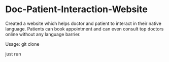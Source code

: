 # Doc-Patient-Interaction-Website
Created a website which helps doctor and patient to interact in their native language. Patients can book appointment and can even consult top doctors online without any language barrier.


Usage:
git clone 

just run 
